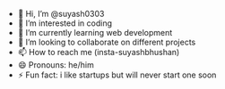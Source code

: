 - 👋 Hi, I’m @suyash0303
- 👀 I’m interested in coding 
- 🌱 I’m currently learning web development
- 💞️ I’m looking to collaborate on different projects 
- 📫 How to reach me (insta-suyashbhushan)
- 😄 Pronouns: he/him
- ⚡ Fun fact: i like startups but will never start one soon

<!---
suyash0303/suyash0303 is a ✨ special ✨ repository because its `README.md` (this file) appears on your GitHub profile.
You can click the Preview link to take a look at your changes
--->
